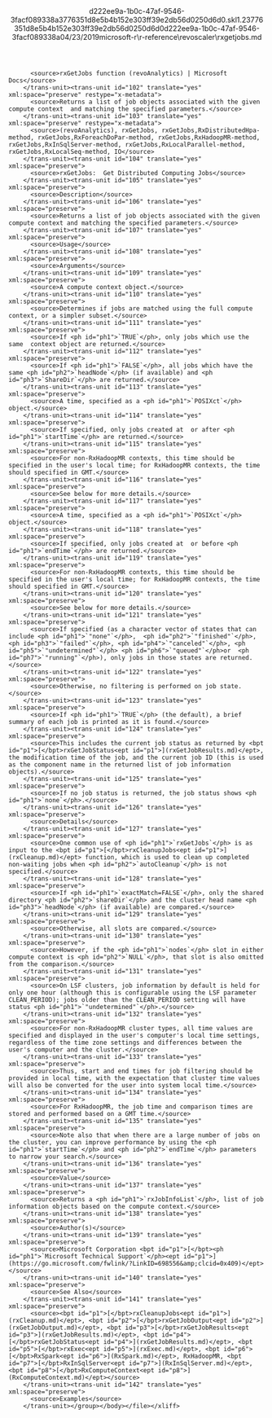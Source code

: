 <?xml version="1.0"?><xliff version="1.2" xmlns="urn:oasis:names:tc:xliff:document:1.2" xmlns:xsi="http://www.w3.org/2001/XMLSchema-instance" xsi:schemaLocation="urn:oasis:names:tc:xliff:document:1.2 xliff-core-1.2-transitional.xsd"><file datatype="xml" original="rxgetjobs.md" source-language="en-US" target-language="en-US"><header><tool tool-id="mdxliff" tool-name="mdxliff" tool-version="1.0-1931010" tool-company="Microsoft" /><xliffext:skl_file_name xmlns:xliffext="urn:microsoft:content:schema:xliffextensions">d222ee9a-1b0c-47af-9546-3facf089338a3776351d8e5b4b152e303ff39e2db56d0250d6d0.skl</xliffext:skl_file_name><xliffext:version xmlns:xliffext="urn:microsoft:content:schema:xliffextensions">1.2</xliffext:version><xliffext:ms.openlocfilehash xmlns:xliffext="urn:microsoft:content:schema:xliffextensions">3776351d8e5b4b152e303ff39e2db56d0250d6d0</xliffext:ms.openlocfilehash><xliffext:ms.sourcegitcommit xmlns:xliffext="urn:microsoft:content:schema:xliffextensions">d222ee9a-1b0c-47af-9546-3facf089338a</xliffext:ms.sourcegitcommit><xliffext:ms.lasthandoff xmlns:xliffext="urn:microsoft:content:schema:xliffextensions">04/23/2019</xliffext:ms.lasthandoff><xliffext:ms.openlocfilepath xmlns:xliffext="urn:microsoft:content:schema:xliffextensions">microsoft-r\r-reference\revoscaler\rxgetjobs.md</xliffext:ms.openlocfilepath></header><body><group id="content" extype="content"><trans-unit id="101" translate="yes" xml:space="preserve" restype="x-metadata">
          <source>rxGetJobs function (revoAnalytics) | Microsoft Docs</source>
        </trans-unit><trans-unit id="102" translate="yes" xml:space="preserve" restype="x-metadata">
          <source>Returns a list of job objects associated with the given compute context  and matching the specified parameters.</source>
        </trans-unit><trans-unit id="103" translate="yes" xml:space="preserve" restype="x-metadata">
          <source>(revoAnalytics), rxGetJobs, rxGetJobs,RxDistributedHpa-method, rxGetJobs,RxForeachDoPar-method, rxGetJobs,RxHadoopMR-method, rxGetJobs,RxInSqlServer-method, rxGetJobs,RxLocalParallel-method, rxGetJobs,RxLocalSeq-method, IO</source>
        </trans-unit><trans-unit id="104" translate="yes" xml:space="preserve">
          <source>rxGetJobs:  Get Distributed Computing Jobs</source>
        </trans-unit><trans-unit id="105" translate="yes" xml:space="preserve">
          <source>Description</source>
        </trans-unit><trans-unit id="106" translate="yes" xml:space="preserve">
          <source>Returns a list of job objects associated with the given compute context and matching the specified parameters.</source>
        </trans-unit><trans-unit id="107" translate="yes" xml:space="preserve">
          <source>Usage</source>
        </trans-unit><trans-unit id="108" translate="yes" xml:space="preserve">
          <source>Arguments</source>
        </trans-unit><trans-unit id="109" translate="yes" xml:space="preserve">
          <source>A compute context object.</source>
        </trans-unit><trans-unit id="110" translate="yes" xml:space="preserve">
          <source>Determines if jobs are matched using the full compute  context, or a simpler subset.</source>
        </trans-unit><trans-unit id="111" translate="yes" xml:space="preserve">
          <source>If <ph id="ph1">`TRUE`</ph>, only jobs which use the same  context object are returned.</source>
        </trans-unit><trans-unit id="112" translate="yes" xml:space="preserve">
          <source>If <ph id="ph1">`FALSE`</ph>, all jobs which have the same <ph id="ph2">`headNode`</ph> (if available) and <ph id="ph3">`ShareDir`</ph> are returned.</source>
        </trans-unit><trans-unit id="113" translate="yes" xml:space="preserve">
          <source>A time, specified as a <ph id="ph1">`POSIXct`</ph> object.</source>
        </trans-unit><trans-unit id="114" translate="yes" xml:space="preserve">
          <source>If specified, only jobs created at  or after <ph id="ph1">`startTime`</ph> are returned.</source>
        </trans-unit><trans-unit id="115" translate="yes" xml:space="preserve">
          <source>For non-RxHadoopMR contexts, this time should be specified in the user's local time; for RxHadoopMR contexts, the time should specified in GMT.</source>
        </trans-unit><trans-unit id="116" translate="yes" xml:space="preserve">
          <source>See below for more details.</source>
        </trans-unit><trans-unit id="117" translate="yes" xml:space="preserve">
          <source>A time, specified as a <ph id="ph1">`POSIXct`</ph> object.</source>
        </trans-unit><trans-unit id="118" translate="yes" xml:space="preserve">
          <source>If specified, only jobs created at  or before <ph id="ph1">`endTime`</ph> are returned.</source>
        </trans-unit><trans-unit id="119" translate="yes" xml:space="preserve">
          <source>For non-RxHadoopMR contexts, this time should be specified in the user's local time; for RxHadoopMR contexts, the time should specified in GMT.</source>
        </trans-unit><trans-unit id="120" translate="yes" xml:space="preserve">
          <source>See below for more details.</source>
        </trans-unit><trans-unit id="121" translate="yes" xml:space="preserve">
          <source>If specified (as a character vector of states that can include <ph id="ph1">`"none"`</ph>,  <ph id="ph2">`"finished"`</ph>, <ph id="ph3">`"failed"`</ph>, <ph id="ph4">`"canceled"`</ph>, <ph id="ph5">`"undetermined"`</ph> <ph id="ph6">`"queued"`</ph>or  <ph id="ph7">`"running"`</ph>), only jobs in those states are returned.</source>
        </trans-unit><trans-unit id="122" translate="yes" xml:space="preserve">
          <source>Otherwise, no filtering is performed on job state.</source>
        </trans-unit><trans-unit id="123" translate="yes" xml:space="preserve">
          <source>If <ph id="ph1">`TRUE`</ph> (the default), a brief summary of each job is printed as it is found.</source>
        </trans-unit><trans-unit id="124" translate="yes" xml:space="preserve">
          <source>This includes the current job status as returned by <bpt id="p1">[</bpt>rxGetJobStatus<ept id="p1">](rxGetJobResults.md)</ept>, the modification time of the job, and the current job ID (this is used as the component name in the returned list of job information objects).</source>
        </trans-unit><trans-unit id="125" translate="yes" xml:space="preserve">
          <source>If no job status is returned, the job status shows <ph id="ph1">`none`</ph>.</source>
        </trans-unit><trans-unit id="126" translate="yes" xml:space="preserve">
          <source>Details</source>
        </trans-unit><trans-unit id="127" translate="yes" xml:space="preserve">
          <source>One common use of <ph id="ph1">`rxGetJobs`</ph> is as input to the <bpt id="p1">[</bpt>rxCleanupJobs<ept id="p1">](rxCleanup.md)</ept> function, which is used to clean up completed non-waiting jobs when <ph id="ph2">`autoCleanup`</ph> is not specified.</source>
        </trans-unit><trans-unit id="128" translate="yes" xml:space="preserve">
          <source>If <ph id="ph1">`exactMatch=FALSE`</ph>, only the shared directory <ph id="ph2">`shareDir`</ph> and the cluster head name <ph id="ph3">`headNode`</ph> (if available) are compared.</source>
        </trans-unit><trans-unit id="129" translate="yes" xml:space="preserve">
          <source>Otherwise, all slots are compared.</source>
        </trans-unit><trans-unit id="130" translate="yes" xml:space="preserve">
          <source>However, if the <ph id="ph1">`nodes`</ph> slot in either compute context is <ph id="ph2">`NULL`</ph>, that slot is also omitted from the comparison.</source>
        </trans-unit><trans-unit id="131" translate="yes" xml:space="preserve">
          <source>On LSF clusters, job information by default is held for only one hour (although this is configurable using the LSF parameter CLEAN_PERIOD); jobs older than the CLEAN_PERIOD setting will have status <ph id="ph1">`"undetermined"`</ph>.</source>
        </trans-unit><trans-unit id="132" translate="yes" xml:space="preserve">
          <source>For non-RxHadoopMR cluster types, all time values are specified and displayed in the user's computer's local time settings, regardless of the time zone settings and differences between the user's computer and the cluster.</source>
        </trans-unit><trans-unit id="133" translate="yes" xml:space="preserve">
          <source>Thus, start and end times for job filtering should be provided in local time, with the expectation that cluster time values will also be converted for the user into system local time.</source>
        </trans-unit><trans-unit id="134" translate="yes" xml:space="preserve">
          <source>For RxHadoopMR, the job time and comparison times are stored and performed based on a GMT time.</source>
        </trans-unit><trans-unit id="135" translate="yes" xml:space="preserve">
          <source>Note also that when there are a large number of jobs on the cluster, you can improve performance by using the <ph id="ph1">`startTime`</ph> and <ph id="ph2">`endTime`</ph> parameters to narrow your search.</source>
        </trans-unit><trans-unit id="136" translate="yes" xml:space="preserve">
          <source>Value</source>
        </trans-unit><trans-unit id="137" translate="yes" xml:space="preserve">
          <source>Returns a <ph id="ph1">`rxJobInfoList`</ph>, list of job information objects based on the compute context.</source>
        </trans-unit><trans-unit id="138" translate="yes" xml:space="preserve">
          <source>Author(s)</source>
        </trans-unit><trans-unit id="139" translate="yes" xml:space="preserve">
          <source>Microsoft Corporation <bpt id="p1">[</bpt><ph id="ph1">`Microsoft Technical Support`</ph><ept id="p1">](https://go.microsoft.com/fwlink/?LinkID=698556&amp;clcid=0x409)</ept></source>
        </trans-unit><trans-unit id="140" translate="yes" xml:space="preserve">
          <source>See Also</source>
        </trans-unit><trans-unit id="141" translate="yes" xml:space="preserve">
          <source><bpt id="p1">[</bpt>rxCleanupJobs<ept id="p1">](rxCleanup.md)</ept>, <bpt id="p2">[</bpt>rxGetJobOutput<ept id="p2">](rxGetJobOutput.md)</ept>, <bpt id="p3">[</bpt>rxGetJobResults<ept id="p3">](rxGetJobResults.md)</ept>, <bpt id="p4">[</bpt>rxGetJobStatus<ept id="p4">](rxGetJobResults.md)</ept>, <bpt id="p5">[</bpt>rxExec<ept id="p5">](rxExec.md)</ept>, <bpt id="p6">[</bpt>RxSpark<ept id="p6">](RxSpark.md)</ept>, RxHadoopMR, <bpt id="p7">[</bpt>RxInSqlServer<ept id="p7">](RxInSqlServer.md)</ept>, <bpt id="p8">[</bpt>RxComputeContext<ept id="p8">](RxComputeContext.md)</ept></source>
        </trans-unit><trans-unit id="142" translate="yes" xml:space="preserve">
          <source>Examples</source>
        </trans-unit></group></body></file></xliff>